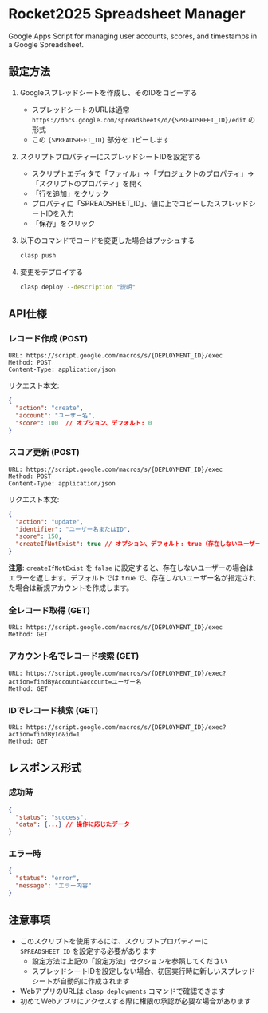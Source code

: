 # Rocket2025 Spreadsheet Manager

Google Apps Script for managing user accounts, scores, and timestamps in a Google Spreadsheet.

## 設定方法

1. Googleスプレッドシートを作成し、そのIDをコピーする
   - スプレッドシートのURLは通常 `https://docs.google.com/spreadsheets/d/{SPREADSHEET_ID}/edit` の形式
   - この `{SPREADSHEET_ID}` 部分をコピーします

2. スクリプトプロパティーにスプレッドシートIDを設定する
   - スクリプトエディタで「ファイル」→「プロジェクトのプロパティ」→「スクリプトのプロパティ」を開く
   - 「行を追加」をクリック
   - プロパティに「SPREADSHEET_ID」、値に上でコピーしたスプレッドシートIDを入力
   - 「保存」をクリック

3. 以下のコマンドでコードを変更した場合はプッシュする
   ```bash
   clasp push
   ```

4. 変更をデプロイする
   ```bash
   clasp deploy --description "説明"
   ```

## API仕様

### レコード作成 (POST)

```
URL: https://script.google.com/macros/s/{DEPLOYMENT_ID}/exec
Method: POST
Content-Type: application/json
```

リクエスト本文:
```json
{
  "action": "create",
  "account": "ユーザー名",
  "score": 100  // オプション、デフォルト: 0
}
```

### スコア更新 (POST)

```
URL: https://script.google.com/macros/s/{DEPLOYMENT_ID}/exec
Method: POST
Content-Type: application/json
```

リクエスト本文:
```json
{
  "action": "update",
  "identifier": "ユーザー名またはID",
  "score": 150,
  "createIfNotExist": true // オプション、デフォルト: true（存在しないユーザーを自動作成）
}
```

**注意**: `createIfNotExist` を `false` に設定すると、存在しないユーザーの場合はエラーを返します。デフォルトでは `true` で、存在しないユーザー名が指定された場合は新規アカウントを作成します。

### 全レコード取得 (GET)

```
URL: https://script.google.com/macros/s/{DEPLOYMENT_ID}/exec
Method: GET
```

### アカウント名でレコード検索 (GET)

```
URL: https://script.google.com/macros/s/{DEPLOYMENT_ID}/exec?action=findByAccount&account=ユーザー名
Method: GET
```

### IDでレコード検索 (GET)

```
URL: https://script.google.com/macros/s/{DEPLOYMENT_ID}/exec?action=findById&id=1
Method: GET
```

## レスポンス形式

### 成功時
```json
{
  "status": "success",
  "data": {...} // 操作に応じたデータ
}
```

### エラー時
```json
{
  "status": "error",
  "message": "エラー内容"
}
```

## 注意事項

- このスクリプトを使用するには、スクリプトプロパティーに `SPREADSHEET_ID` を設定する必要があります
  - 設定方法は上記の「設定方法」セクションを参照してください
  - スプレッドシートIDを設定しない場合、初回実行時に新しいスプレッドシートが自動的に作成されます
- WebアプリのURLは `clasp deployments` コマンドで確認できます
- 初めてWebアプリにアクセスする際に権限の承認が必要な場合があります

